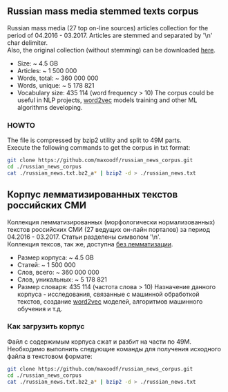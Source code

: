 ## **Russian mass media stemmed texts corpus**
Russian mass media (27 top on-line sources) articles collection for the period of 04.2016 - 03.2017. Articles are stemmed and separated by '\n' char delimiter.  
Also, the original collection (without stemming) can be downloaded [here](https://drive.google.com/file/d/0B1shHLc2QTzzZGJFWTRQUUNrem8/view?usp=sharing).
- Size:            ~ 4.5 GB
- Articles:        ~ 1 500 000
- Words, total:    ~ 360 000 000
- Words, unique:   ~ 5 178 821
- Vocabulary size: 435 114 (word frequency > 10)
The corpus could be useful in NLP projects, [word2vec](https://github.com/maxoodf/word2vec) models training and other ML algorithms developing.

### HOWTO
The file is compressed by bzip2 utility and split to 49M parts.  
Execute the following commands to get the corpus in txt format:
```bash
git clone https://github.com/maxoodf/russian_news_corpus.git
cd ./russian_news_corpus
cat ./russian_news.txt.bz2_a* | bzip2 -d > ./russian_news.txt
```

## **Корпус лемматизированных текстов российских СМИ**
Коллекция лемматизированных (морфологически нормализованных) текстов российских СМИ (27 ведущих он-лайн порталов) за период 04.2016 - 03.2017. Статьи разделены символом '\n'.  
Коллекция тексов, так же, доступна [без лемматизации](https://drive.google.com/file/d/0B1shHLc2QTzzZGJFWTRQUUNrem8/view?usp=sharing).
- Размер корпуса:   ~ 4.5 GB
- Статей:           ~ 1 500 000
- Слов, всего:      ~ 360 000 000
- Слов, уникальных: ~ 5 178 821
- Размер словаря:   435 114 (частота слова > 10)
Назначение данного корпуса - исследования, связанные с машинной обработкой текстов, создание [word2vec](https://github.com/maxoodf/word2vec) моделей, алгоритмов машинного обучения и т.д.

### Как загрузить корпус
Файл с содержимым корпуса сжат и разбит на части по 49М. Необходимо выполнить следующие команды для получения исходного файла в текстовом формате:
```bash
git clone https://github.com/maxoodf/russian_news_corpus.git
cd ./russian_news_corpus
cat ./russian_news.txt.bz2_a* | bzip2 -d > ./russian_news.txt
```

